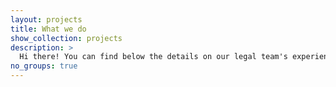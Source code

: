 ```yaml
---
layout: projects
title: What we do
show_collection: projects
description: >
  Hi there! You can find below the details on our legal team's experience and services related to domain names and domain disputes. 
no_groups: true
---
```

